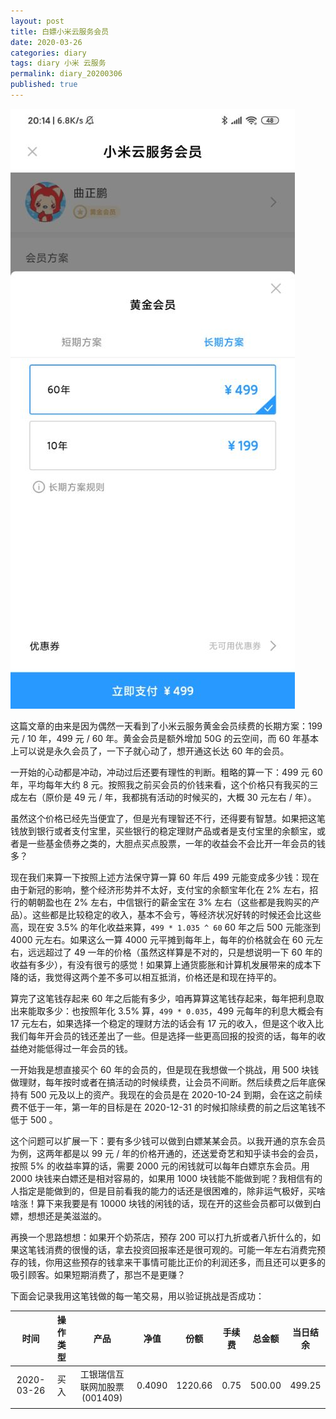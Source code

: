 ```yaml
---
layout: post
title: 白嫖小米云服务会员
date: 2020-03-26
categories: diary
tags: diary 小米 云服务
permalink: diary_20200306
published: true
---
```


![小米云服务会员](/assets/images/diary/diary_20200326_1.jpg)

这篇文章的由来是因为偶然一天看到了小米云服务黄金会员续费的长期方案：199 元 / 10 年，499 元  / 60 年。黄金会员是额外增加 50G 的云空间，而 60 年基本上可以说是永久会员了，一下子就心动了，想开通这长达 60 年的会员。

一开始的心动都是冲动，冲动过后还要有理性的判断。粗略的算一下：499 元 60 年，平均每年大约 8 元。按照我之前买会员的价钱来看，这个价格只有我买的三成左右（原价是 49 元 / 年，我都挑有活动的时候买的，大概 30 元左右 / 年）。

虽然这个价格已经先当便宜了，但是光有理智还不行，还得要有智慧。如果把这笔钱放到银行或者支付宝里，买些银行的稳定理财产品或者是支付宝里的余额宝，或者是一些基金债券之类的，大胆点买点股票，一年的收益会不会比开一年会员的钱多？

现在我们来算一下按照上述方法保守算一算 60 年后 499 元能变成多少钱：现在由于新冠的影响，整个经济形势并不太好，支付宝的余额宝年化在 2% 左右，招行的朝朝盈也在 2% 左右，中信银行的薪金宝在 3% 左右（这些都是我购买的产品）。这些都是比较稳定的收入，基本不会亏，等经济状况好转的时候还会比这些高，现在安 3.5% 的年化收益来算，`499 * 1.035 ^ 60` 60 年之后 500 元能涨到 4000 元左右。如果这么一算 4000 元平摊到每年上，每年的价格就会在 60 元左右，远远超过了 49 一年的价格（虽然这样算是不对的，只是想说明一下 60 年的收益有多少），有没有很亏的感觉！如果算上通货膨胀和计算机发展带来的成本下降的话，我觉得这两个差不多可以相互抵消，价格还是和现在持平的。

算完了这笔钱存起来 60 年之后能有多少，咱再算算这笔钱存起来，每年把利息取出来能取多少：也按照年化 3.5% 算，`499 * 0.035`，499 元每年的利息大概会有 17 元左右，如果选择一个稳定的理财方法的话会有 17 元的收入，但是这个收入比我们每年开会员的钱还差出了一些。但是选择一些更高回报的投资的话，每年的收益绝对能低得过一年会员的钱。

一开始我是想直接买个 60 年的会员的，但是现在我想做一个挑战，用 500 块钱做理财，每年按时或者在搞活动的时候续费，让会员不间断。然后续费之后年底保持有 500 元及以上的资产。我现在的会员是在 2020-10-24 到期，会在这之前续费不低于一年，第一年的目标是在 2020-12-31 的时候扣除续费的前之后这笔钱不低于 500 。

这个问题可以扩展一下：要有多少钱可以做到白嫖某某会员。以我开通的京东会员为例，这两年都是以 99 元 / 年的价格开通的，还送爱奇艺和知乎读书会的会员，按照 5% 的收益率算的话，需要 2000 元的闲钱就可以每年白嫖京东会员。用 2000 块钱来白嫖还是相对容易的，如果用 1000 块钱能不能做到呢？我相信有的人指定是能做到的，但是目前看我的能力的话还是很困难的，除非运气极好，买啥啥涨！算下来我要是有 10000 块钱的闲钱的话，现在开的这些会员都可以做到白嫖，想想还是美滋滋的。

再换一个思路想想：如果开个奶茶店，预存 200 可以打九折或者八折什么的，如果这笔钱消费的很慢的话，拿去投资回报率还是很可观的。可能一年左右消费完预存的钱，你用这些预存的钱拿来干事情可能比正价的利润还多，而且还可以更多的吸引顾客。如果短期消费了，那岂不是更赚？

下面会记录我用这笔钱做的每一笔交易，用以验证挑战是否成功：

<!-- 下面这个表格要放在 notepad++ 中编辑 -->

|    时间    | 操作类型 |                              产品                              |   净值   |   份额   |  手续费  |  总金额  | 当日结余 |
| :--------: | :------: | :------------------------------------------------------------: | :------: | :------: | :------: | :------: | :------: |
| 2020-03-26 |   买入   |                  工银瑞信互联网加股票(001409)                  |  0.4090  |  1220.66 |   0.75   |  500.00  |  499.25  |
|            |          |                                                                |          |          |          |          |          |
